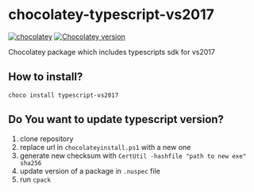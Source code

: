 # chocolatey-typescript-vs2017
[![chocolatey](https://img.shields.io/chocolatey/dt/typescript-vs2017.svg)](https://chocolatey.org/packages/typescript-vs2017)
[![Chocolatey version](https://img.shields.io/chocolatey/v/typescript-vs2017.svg)](https://chocolatey.org/packages/typescript-vs2017)


Chocolatey package which includes typescripts sdk for vs2017
## How to install?
`choco install typescript-vs2017`

## Do You want to update typescript version?
1. clone repository
2. replace url in `chocolateyinstall.ps1` with a new one
3. generate new checksum with `CertUtil -hashfile "path to new exe" sha256`
4. update version of a package in `.nuspec` file
5. run `cpack`

